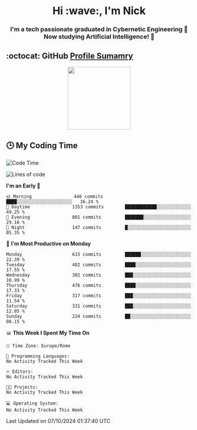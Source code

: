 <h1 align="center">Hi :wave:, I'm Nick</h1>

<h3 align="center">I'm a tech passionate graduated in Cybernetic Engineering 🤖<br>
Now studying Artificial Intelligence! 🧠</h3>


## :octocat: GitHub <a href="https://github.com/vn7n24fzkq/github-profile-summary-cards">Profile Sumamry</a>

<p align="center">
   <img style="height:170px;display:inline-block"  src="http://github-profile-summary-cards.vercel.app/api/cards/profile-details?username=CodeClimberNT&theme=github_dark" />
<!--    <img style="height:170px;display:inline-block"  src="http://github-profile-summary-cards.vercel.app/api/cards/repos-per-language?username=CodeClimberNT&theme=github_dark&exclude=" /> -->
</p>

 ## :clock3: My Coding Time 
 
<!--START_SECTION:waka-->
![Code Time](http://img.shields.io/badge/Code%20Time-372%20hrs%2010%20mins-blue)

![Lines of code](https://img.shields.io/badge/From%20Hello%20World%20I%27ve%20Written-3.1%20million%20lines%20of%20code-blue)

**I'm an Early 🐤** 

```text
🌞 Morning                446 commits         ████░░░░░░░░░░░░░░░░░░░░░   16.24 % 
🌆 Daytime                1353 commits        ████████████░░░░░░░░░░░░░   49.25 % 
🌃 Evening                801 commits         ███████░░░░░░░░░░░░░░░░░░   29.16 % 
🌙 Night                  147 commits         █░░░░░░░░░░░░░░░░░░░░░░░░   05.35 % 
```
📅 **I'm Most Productive on Monday** 

```text
Monday                   615 commits         ██████░░░░░░░░░░░░░░░░░░░   22.39 % 
Tuesday                  482 commits         ████░░░░░░░░░░░░░░░░░░░░░   17.55 % 
Wednesday                302 commits         ███░░░░░░░░░░░░░░░░░░░░░░   10.99 % 
Thursday                 476 commits         ████░░░░░░░░░░░░░░░░░░░░░   17.33 % 
Friday                   317 commits         ███░░░░░░░░░░░░░░░░░░░░░░   11.54 % 
Saturday                 331 commits         ███░░░░░░░░░░░░░░░░░░░░░░   12.05 % 
Sunday                   224 commits         ██░░░░░░░░░░░░░░░░░░░░░░░   08.15 % 
```


📊 **This Week I Spent My Time On** 

```text
🕑︎ Time Zone: Europe/Rome

💬 Programming Languages: 
No Activity Tracked This Week

🔥 Editors: 
No Activity Tracked This Week

🐱‍💻 Projects: 
No Activity Tracked This Week

💻 Operating System: 
No Activity Tracked This Week
```


 Last Updated on 07/10/2024 01:37:40 UTC
<!--END_SECTION:waka-->

